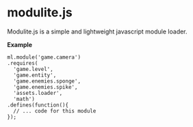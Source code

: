 modulite.js
===========

Modulite.js is a simple and lightweight javascript module loader.


**Example**

    
    ml.module('game.camera')
    .requires(
      'game.level',
      'game.entity',
      'game.enemies.sponge',
      'game.enemies.spike',
      'assets.loader',
      'math')
    .defines(function(){
      // ... code for this module
    });